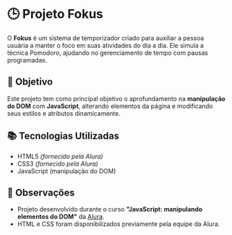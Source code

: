 # 🕒 Projeto Fokus

O **Fokus** é um sistema de temporizador criado para auxiliar a pessoa usuária a manter o foco em suas atividades do dia a dia. Ele simula a técnica Pomodoro, ajudando no gerenciamento de tempo com pausas programadas.

## 🎯 Objetivo

Este projeto tem como principal objetivo o aprofundamento na **manipulação do DOM** com **JavaScript**, alterando elementos da página e modificando seus estilos e atributos dinamicamente.

## 📚 Tecnologias Utilizadas

- HTML5 *(fornecido pela Alura)*
- CSS3 *(fornecido pela Alura)*
- JavaScript (manipulação do DOM)

## 📌 Observações

- Projeto desenvolvido durante o curso **"JavaScript: manipulando elementos do DOM"** da [Alura](https://www.alura.com.br).
- HTML e CSS foram disponibilizados previamente pela equipe da Alura.
